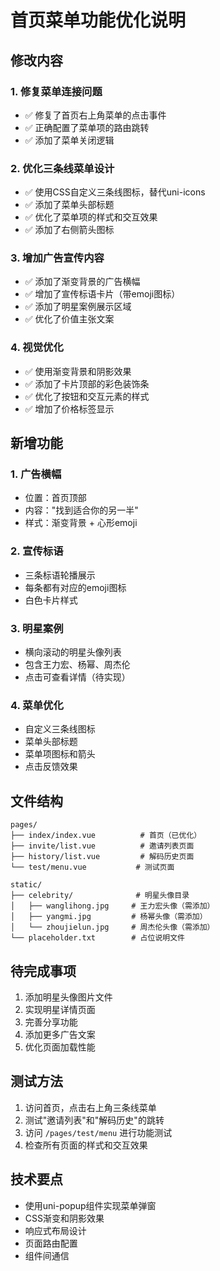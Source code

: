 # 首页菜单功能优化说明

## 修改内容

### 1. 修复菜单连接问题
- ✅ 修复了首页右上角菜单的点击事件
- ✅ 正确配置了菜单项的路由跳转
- ✅ 添加了菜单关闭逻辑

### 2. 优化三条线菜单设计
- ✅ 使用CSS自定义三条线图标，替代uni-icons
- ✅ 添加了菜单头部标题
- ✅ 优化了菜单项的样式和交互效果
- ✅ 添加了右侧箭头图标

### 3. 增加广告宣传内容
- ✅ 添加了渐变背景的广告横幅
- ✅ 增加了宣传标语卡片（带emoji图标）
- ✅ 添加了明星案例展示区域
- ✅ 优化了价值主张文案

### 4. 视觉优化
- ✅ 使用渐变背景和阴影效果
- ✅ 添加了卡片顶部的彩色装饰条
- ✅ 优化了按钮和交互元素的样式
- ✅ 增加了价格标签显示

## 新增功能

### 1. 广告横幅
- 位置：首页顶部
- 内容："找到适合你的另一半"
- 样式：渐变背景 + 心形emoji

### 2. 宣传标语
- 三条标语轮播展示
- 每条都有对应的emoji图标
- 白色卡片样式

### 3. 明星案例
- 横向滚动的明星头像列表
- 包含王力宏、杨幂、周杰伦
- 点击可查看详情（待实现）

### 4. 菜单优化
- 自定义三条线图标
- 菜单头部标题
- 菜单项图标和箭头
- 点击反馈效果

## 文件结构

```
pages/
├── index/index.vue          # 首页（已优化）
├── invite/list.vue          # 邀请列表页面
├── history/list.vue         # 解码历史页面
└── test/menu.vue           # 测试页面

static/
├── celebrity/              # 明星头像目录
│   ├── wanglihong.jpg     # 王力宏头像（需添加）
│   ├── yangmi.jpg         # 杨幂头像（需添加）
│   └── zhoujielun.jpg     # 周杰伦头像（需添加）
└── placeholder.txt        # 占位说明文件
```

## 待完成事项

1. 添加明星头像图片文件
2. 实现明星详情页面
3. 完善分享功能
4. 添加更多广告文案
5. 优化页面加载性能

## 测试方法

1. 访问首页，点击右上角三条线菜单
2. 测试"邀请列表"和"解码历史"的跳转
3. 访问 `/pages/test/menu` 进行功能测试
4. 检查所有页面的样式和交互效果

## 技术要点

- 使用uni-popup组件实现菜单弹窗
- CSS渐变和阴影效果
- 响应式布局设计
- 页面路由配置
- 组件间通信 